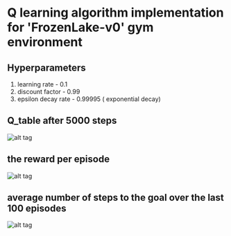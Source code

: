 # Q learning algorithm implementation for 'FrozenLake-v0' gym environment
## Hyperparameters
1. learning rate - 0.1 <br>
2. discount factor - 0.99
3. epsilon decay rate - 0.99995 ( exponential decay)

## Q_table after 5000 steps
![alt tag](https://github.com/orel1212/MyWorks/blob/main/Deep%20Learning/SSMODM/%E2%80%8F%E2%80%8Falpha.PNG)

## the reward per episode
![alt tag](https://github.com/orel1212/MyWorks/blob/main/Deep%20Learning/SSMODM/%E2%80%8F%E2%80%8Falpha.PNG)

## average number of steps to the goal over the last 100 episodes
![alt tag](https://github.com/orel1212/MyWorks/blob/main/Deep%20Learning/SSMODM/%E2%80%8F%E2%80%8Falpha.PNG)

